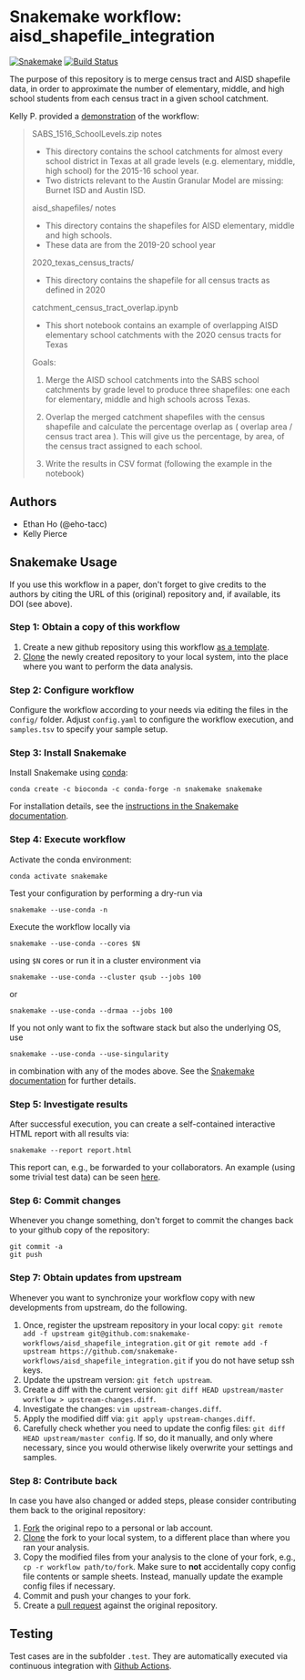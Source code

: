 # Snakemake workflow: aisd_shapefile_integration

[![Snakemake](https://img.shields.io/badge/snakemake-≥5.7.0-brightgreen.svg)](https://snakemake.bitbucket.io)
[![Build Status](https://travis-ci.org/snakemake-workflows/aisd_shapefile_integration.svg?branch=master)](https://travis-ci.org/snakemake-workflows/aisd_shapefile_integration)

The purpose of this repository is to merge census tract and AISD shapefile data, in order to approximate the number of elementary, middle, and high school students from each census tract in a given school catchment.

Kelly P. provided a [demonstration](https://drive.google.com/drive/u/2/folders/1mWGqQw3sJ3_uWLte4CPEwUbRny_6KtaU) of the workflow:
> SABS_1516_SchoolLevels.zip notes
> - This directory contains the school catchments for almost every school district in Texas at all grade levels (e.g. elementary, middle, high school) for the 2015-16 school year.
> - Two districts relevant to the Austin Granular Model are missing: Burnet ISD and Austin ISD.
> 
> aisd_shapefiles/ notes
> - This directory contains the shapefiles for AISD elementary, middle and high schools.
> - These data are from the 2019-20 school year
> 
> 2020_texas_census_tracts/
> - This directory contains the shapefile for all census tracts as defined in 2020
> 
> catchment_census_tract_overlap.ipynb
> - This short notebook contains an example of overlapping AISD elementary school catchments with the 2020 census tracts for Texas
> 
> Goals:
> 1. Merge the AISD school catchments into the SABS school catchments by grade level to produce three shapefiles: one each for elementary, middle and high schools across Texas.
> 
> 2. Overlap the merged catchment shapefiles with the census shapefile and calculate the percentage overlap as ( overlap area / census tract area ). This will give us the percentage, by area, of the census tract assigned to each school.
> 
> 3. Write the results in CSV format (following the example in the notebook)

## Authors

* Ethan Ho (@eho-tacc)
* Kelly Pierce

## Snakemake Usage

If you use this workflow in a paper, don't forget to give credits to the authors by citing the URL of this (original) repository and, if available, its DOI (see above).

### Step 1: Obtain a copy of this workflow

1. Create a new github repository using this workflow [as a template](https://help.github.com/en/articles/creating-a-repository-from-a-template).
2. [Clone](https://help.github.com/en/articles/cloning-a-repository) the newly created repository to your local system, into the place where you want to perform the data analysis.

### Step 2: Configure workflow

Configure the workflow according to your needs via editing the files in the `config/` folder. Adjust `config.yaml` to configure the workflow execution, and `samples.tsv` to specify your sample setup.

### Step 3: Install Snakemake

Install Snakemake using [conda](https://conda.io/projects/conda/en/latest/user-guide/install/index.html):

    conda create -c bioconda -c conda-forge -n snakemake snakemake

For installation details, see the [instructions in the Snakemake documentation](https://snakemake.readthedocs.io/en/stable/getting_started/installation.html).

### Step 4: Execute workflow

Activate the conda environment:

    conda activate snakemake

Test your configuration by performing a dry-run via

    snakemake --use-conda -n

Execute the workflow locally via

    snakemake --use-conda --cores $N

using `$N` cores or run it in a cluster environment via

    snakemake --use-conda --cluster qsub --jobs 100

or

    snakemake --use-conda --drmaa --jobs 100

If you not only want to fix the software stack but also the underlying OS, use

    snakemake --use-conda --use-singularity

in combination with any of the modes above.
See the [Snakemake documentation](https://snakemake.readthedocs.io/en/stable/executable.html) for further details.

### Step 5: Investigate results

After successful execution, you can create a self-contained interactive HTML report with all results via:

    snakemake --report report.html

This report can, e.g., be forwarded to your collaborators.
An example (using some trivial test data) can be seen [here](https://cdn.rawgit.com/snakemake-workflows/rna-seq-kallisto-sleuth/master/.test/report.html).

### Step 6: Commit changes

Whenever you change something, don't forget to commit the changes back to your github copy of the repository:

    git commit -a
    git push

### Step 7: Obtain updates from upstream

Whenever you want to synchronize your workflow copy with new developments from upstream, do the following.

1. Once, register the upstream repository in your local copy: `git remote add -f upstream git@github.com:snakemake-workflows/aisd_shapefile_integration.git` or `git remote add -f upstream https://github.com/snakemake-workflows/aisd_shapefile_integration.git` if you do not have setup ssh keys.
2. Update the upstream version: `git fetch upstream`.
3. Create a diff with the current version: `git diff HEAD upstream/master workflow > upstream-changes.diff`.
4. Investigate the changes: `vim upstream-changes.diff`.
5. Apply the modified diff via: `git apply upstream-changes.diff`.
6. Carefully check whether you need to update the config files: `git diff HEAD upstream/master config`. If so, do it manually, and only where necessary, since you would otherwise likely overwrite your settings and samples.


### Step 8: Contribute back

In case you have also changed or added steps, please consider contributing them back to the original repository:

1. [Fork](https://help.github.com/en/articles/fork-a-repo) the original repo to a personal or lab account.
2. [Clone](https://help.github.com/en/articles/cloning-a-repository) the fork to your local system, to a different place than where you ran your analysis.
3. Copy the modified files from your analysis to the clone of your fork, e.g., `cp -r workflow path/to/fork`. Make sure to **not** accidentally copy config file contents or sample sheets. Instead, manually update the example config files if necessary.
4. Commit and push your changes to your fork.
5. Create a [pull request](https://help.github.com/en/articles/creating-a-pull-request) against the original repository.

## Testing

Test cases are in the subfolder `.test`. They are automatically executed via continuous integration with [Github Actions](https://github.com/features/actions).

